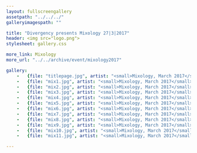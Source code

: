 ```yaml
---
layout: fullscreengallery
assetpath: "../../../"
galleryimagespath: ""

title: "Divergency presents Mixology 27|3|2017"
header: <img src="logo.png">
stylesheet: gallery.css

more_link: Mixology
more_url: "../../archive/event/mixology2017"

gallery:
    -   {file: "titlepage.jpg", artist: "<small>Mixology, March 2017</small>", show: "<small>Images copyright &copy;2017 Divergency</small>"}
    -   {file: "mix1.jpg", artist: "<small>Mixology, March 2017</small>", show: "<small>Images copyright &copy;2017 Divergency</small>"}
    -   {file: "mix2.jpg", artist: "<small>Mixology, March 2017</small>", show: "<small>Images copyright &copy;2017 Divergency</small>"}
    -   {file: "mix3.jpg", artist: "<small>Mixology, March 2017</small>", show: "<small>Images copyright &copy;2017 Divergency</small>"}
    -   {file: "mix4.jpg", artist: "<small>Mixology, March 2017</small>", show: "<small>Images copyright &copy;2017 Divergency</small>"}
    -   {file: "mix5.jpg", artist: "<small>Mixology, March 2017</small>", show: "<small>Images copyright &copy;2017 Divergency</small>"}
    -   {file: "mix6.jpg", artist: "<small>Mixology, March 2017</small>", show: "<small>Images copyright &copy;2017 Divergency</small>"}
    -   {file: "mix7.jpg", artist: "<small>Mixology, March 2017</small>", show: "<small>Images copyright &copy;2017 Divergency</small>"}
    -   {file: "mix8.jpg", artist: "<small>Mixology, March 2017</small>", show: "<small>Images copyright &copy;2017 Divergency</small>"}
    -   {file: "mix9.jpg", artist: "<small>Mixology, March 2017</small>", show: "<small>Images copyright &copy;2017 Divergency</small>"}
    -   {file: "mix10.jpg", artist: "<small>Mixology, March 2017</small>", show: "<small>Images copyright &copy;2017 Divergency</small>"}
    -   {file: "mix11.jpg", artist: "<small>Mixology, March 2017</small>", show: "<small>Images copyright &copy;2017 Divergency</small>"}

---
```

